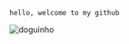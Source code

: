 ``` hello, welcome to my github ```

![doguinho](https://media4.giphy.com/media/11EEXw1EIEoHaE/giphy.gif)